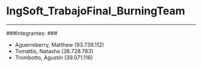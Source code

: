 # IngSoft_TrabajoFinal_BurningTeam #

----------

###Integrantes: ###
- Aguerreberry, Matthew (93.739.112)
- Tomattis, Natasha (38.728.783)
- Trombotto, Agustin (39.071.116)


